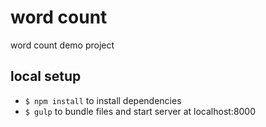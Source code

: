 # word count
word count demo project

## local setup
* `$ npm install` to install dependencies
* `$ gulp` to bundle files and start server at localhost:8000